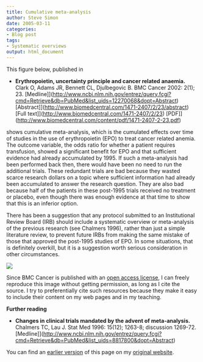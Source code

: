 ```yaml
---
title: Cumulative meta-analysis
author: Steve Simon
date: 2005-03-11
categories:
- Blog post
tags:
- Systematic overviews
output: html_document
---
```

This figure below, published in

-   **Erythropoietin, uncertainty principle and cancer related
    anaemia.** Clark O, Adams JR, Bennett CL, Djulbegovic B. BMC Cancer
    2002: 2(1); 23.
    [Medline]](http://www.ncbi.nlm.nih.gov/entrez/query.fcgi?cmd=Retrieve&db=PubMed&list_uids=12270068&dopt=Abstract)
    [Abstract]](http://www.biomedcentral.com/1471-2407/2/23/abstract)
    [Full text]](http://www.biomedcentral.com/1471-2407/2/23)
    [PDF]](http://www.biomedcentral.com/content/pdf/1471-2407-2-23.pdf)

shows cumulative meta-analysis, which is the cumulated effects over time
of studies in the use of erythropoietin (EPO) to treat cancer related
anemia. The outcome variable, the odds ratio for whether a patient
requires transfusion, showed a significant benefit for EPO and that
sufficient evidence had already accumulated by 1995. If such a
meta-analysis had been performed back then, there would have been no
need to run the additional trials. These redundant trials are bad
because they wasted scarce research dollars on a topic where sufficient
information had already been accumulated to answer the research
question. They are also bad because half of the patients in these
post-1995 trials received no treatment or placebo, even though there was
enough evidence at that time to show that this is an inferior option.

There has been a suggestion that any protocol submitted to an
Institutional Review Board (IRB) should include a systematic overview or
meta-analysis of the previous research (see Chalmers 1996), rather than
just a simple literature review, to prevent future IRBs from making the
same mistake of those that approved the post-1995 studies of EPO. In
some situations, that is definitely overkill, but it is a suggestion
worth serious consideration in other circumstances.

![](http://www.pmean.com/images/images/05/CumulativeMetaanalysis01.gif)

Since BMC Cancer is published with an [open access
license](http://www.biomedcentral.com/info/about/license), I can freely
reproduce this image without getting permission, as long as I cite the
source. I try to preferentially cite such resources because they make it
easy to include their content on my web pages and in my teaching.

**Further reading**

-   **Changes in clinical trials mandated by the advent of
    meta-analysis.** Chalmers TC, Lau J. Stat Med 1996: 15(12); 1263-8;
    discussion 1269-72.
    [Medline]](http://www.ncbi.nlm.nih.gov/entrez/query.fcgi?cmd=Retrieve&db=PubMed&list_uids=8817800&dopt=Abstract)

You can find an [earlier version](http://www.pmean.com/05/CumulativeMetaanalysis.html) of this page on my [original website](http://www.pmean.com/original_site.html).
